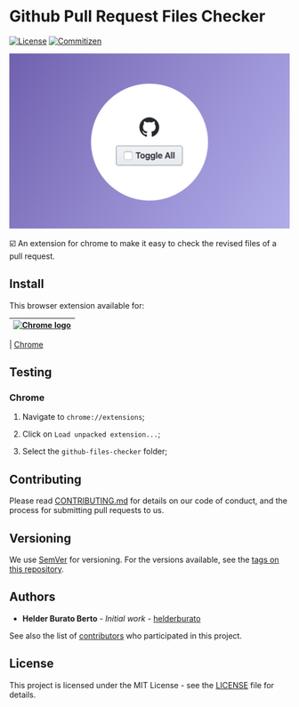 # Github Pull Request Files Checker

[![License][license-badge]][license-url] [![Commitizen][commitizen-badge]][commitizen-url]

![Banner](banner.png)

☑️ An extension for chrome to make it easy to check the revised files of a pull request.

## Install

This browser extension available for:

| <a href="https://www.google.com/"><img src="https://cloud.githubusercontent.com/assets/398893/15528951/e9f5dc0a-21fd-11e6-86e7-8a0cad6e7548.png" width="48px" height="48px" alt="Chrome logo"></a> |
| :------------------------------------------------------------------------------------------------------------------------------------------------------------------------------------------------------------------------------------------------------------: |


| [Chrome](https://chrome.google.com/webstore/detail/codecopy/fkbfebkcoelajmhanocgppanfoojcdmg)

## Testing

### Chrome

1. Navigate to `chrome://extensions`;

2. Click on `Load unpacked extension...`;

3. Select the `github-files-checker` folder;

## Contributing

Please read [CONTRIBUTING.md](CONTRIBUTING.md) for details on our code of conduct, and the process for submitting pull requests to us.

## Versioning

We use [SemVer](https://semver.org/) for versioning. For the versions available, see the [tags on this repository](https://github.com/helderburato/github-files-checker/tags).

## Authors

- **Helder Burato Berto** - _Initial work_ - [helderburato](https://github.com/helderburato)

See also the list of [contributors](https://github.com/helderburato/github-files-checker/contributors) who participated in this project.

## License

This project is licensed under the MIT License - see the [LICENSE](LICENSE) file for details.

[license-badge]: https://img.shields.io/github/license/helderburato/github-files-checker.svg
[license-url]: https://opensource.org/licenses/MIT
[commitizen-badge]: https://img.shields.io/badge/commitizen-friendly-brightgreen.svg
[commitizen-url]: http://commitizen.github.io/cz-cli/
